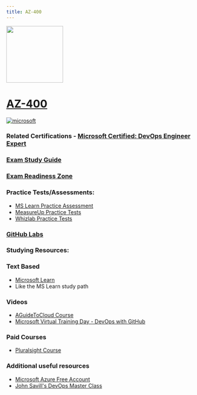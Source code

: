```yaml
---
title: AZ-400
---
```


<img src="/az-400.png" width="150" height="150">

# [AZ-400](https://learn.microsoft.com/certifications/exams/az-400)

<a href='https://learn.microsoft.com/en-us/certifications/browse/?type=role-based&levels=advanced' target="_blank"><img alt='microsoft' src='https://img.shields.io/badge/expert-100000?style=for-the-badge&logo=microsoft&logoColor=white&labelColor=0078D4&color=212221'/></a>


### Related Certifications - [Microsoft Certified: DevOps Engineer Expert](https://learn.microsoft.com/en-us/certifications/devops-engineer/)

### [Exam Study Guide](https://aka.ms/az400-studyguide)
### [Exam Readiness Zone](https://learn.microsoft.com/en-us/shows/exam-readiness-zone/preparing-for-az-400-configure-processes-and-communications-1-of-5/)

### Practice Tests/Assessments:
- [MS Learn Practice Assessment](https://learn.microsoft.com/certifications/exams/az-400/practice/assessment?assessment-type=practice&assessmentId=56)
- [MeasureUp Practice Tests](https://www.measureup.com/microsoft-practice-test-az-400-designing-and-implementing-microsoft-devops-solutions.html#44)
- [Whizlab Practice Tests](https://www.whizlabs.com/microsoft-azure-certification-az-400/)
  
### [GitHub Labs](https://aka.ms/az400labs)

### Studying Resources:

### Text Based
- [Microsoft Learn](https://learn.microsoft.com/certifications/exams/az-400)
- Like the MS Learn study path
### Videos
- [AGuideToCloud Course](https://www.youtube.com/playlist?list=PLhLKc18P9YOCIHOQZ1p1QyF6fKKcz6RJk)
- [Microsoft Virtual Training Day - DevOps with GitHub](https://events.microsoft.com/en-us/allevents/?language=English&clientTimeZone=1&search=Microsoft%20Azure%20Virtual%20Training%20Day:%20DevOps%20with%20GitHub)
### Paid Courses
- [Pluralsight Course](https://www.pluralsight.com/paths/az-400-designing-and-implementing-microsoft-devops-solutions)
### Additional useful resources
- [Microsoft Azure Free Account](https://azure.microsoft.com/en-us/offers/ms-azr-0044p)
- [John Savill's DevOps Master Class](https://www.youtube.com/playlist?list=PLlVtbbG169nFr8RzQ4GIxUEznpNR53ERq)
